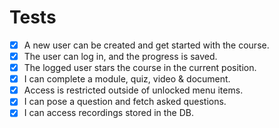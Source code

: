 # Tests

* [X] A new user can be created and get started with the course.
* [X] The user can log in, and the progress is saved.
* [X] The logged user stars the course in the current position.
* [X] I can complete a module, quiz, video & document.
* [X] Access is restricted outside of unlocked menu items.
* [X] I can pose a question and fetch asked questions.
* [X] I can access recordings stored in the DB.
